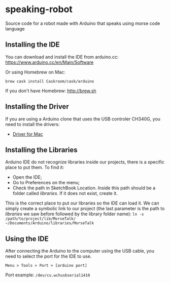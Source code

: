 # speaking-robot
Source code for a robot made with Arduino that speaks using morse code language

## Installing the IDE

You can download and install the IDE from arduino.cc: https://www.arduino.cc/en/Main/Software

Or using Homebrew on Mac:

```brew cask install Caskroom/cask/arduino```

If you don't have Homebrew: http://brew.sh

## Installing the Driver

If you are using a Arduino clone that uses the USB controler CH340G, you need to install the drivers:

- [Driver for Mac](drivers/CH34x_Install.zip)

## Installing the Libraries

Arduino IDE do not recognize libraries inside our projects, there is a specific place to put them.
To find it:
 - Open the IDE;
 - Go to Preferences on the menu;
 - Check the path in SketchBook Location.
Inside this path should be a folder called _libraries_. If it does not exist, create it. 

This is the correct place to put our libraries so the IDE can load it.
We can simply create a symbolic link to our project (the last parameter is the path to _libraries_ we saw before followed by the library folder name):
 ```ln -s /path/to/project/lib/MorseTalk/ ~/Documents/Arduino/libraries/MorseTalk```

## Using the IDE

After connecting the Arduino to the computer using the USB cable, you need to select the port for the IDE to use.

```Menu > Tools > Port > [arduino port]```

Port example: `/dev/cu.wchusbserial1410`

